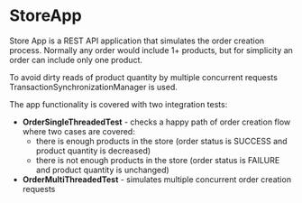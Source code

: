 # StoreApp
Store App is a REST API application that simulates the order creation process.
Normally any order would include 1+ products, but for simplicity an order can include only one product.

To avoid dirty reads of product quantity by multiple concurrent requests TransactionSynchronizationManager is used.

The app functionality is covered with two integration tests:
* **OrderSingleThreadedTest** - checks a happy path of order creation flow where two cases are covered:
    * there is enough products in the store (order status is SUCCESS and product quantity is decreased)
    * there is not enough products in the store (order status is FAILURE and product quantity is unchanged)
* **OrderMultiThreadedTest** - simulates multiple concurrent order creation requests